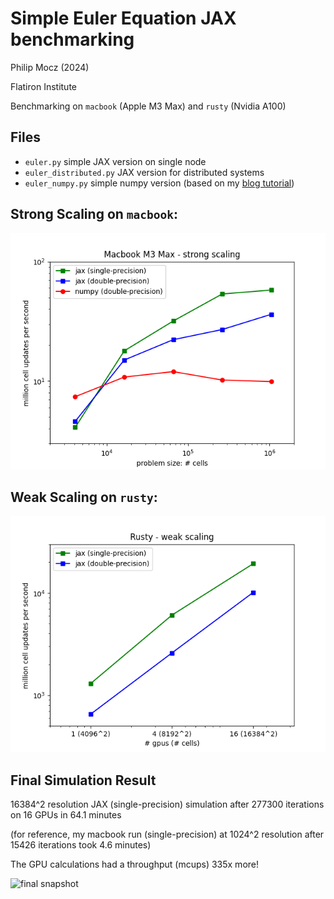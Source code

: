 # Simple Euler Equation JAX benchmarking

Philip Mocz (2024)

Flatiron Institute

Benchmarking on `macbook` (Apple M3 Max) and `rusty` (Nvidia A100)

## Files

* `euler.py` simple JAX version on single node
* `euler_distributed.py` JAX version for distributed systems
* `euler_numpy.py` simple numpy version (based on my [blog tutorial](https://levelup.gitconnected.com/create-your-own-finite-volume-fluid-simulation-with-python-8f9eab0b8305?sk=584a56a12a551ca1b74ba19b2a9dffbb))

## Strong Scaling on `macbook`:

![strong scaling](results/scaling_strong.png)

## Weak Scaling on `rusty`:

![weak scaling](results/scaling_weak.png)

## Final Simulation Result

16384^2 resolution JAX (single-precision) simulation after 277300 iterations on 16 GPUs in 64.1 minutes

(for reference, my macbook run (single-precision) at 1024^2 resolution after 15426 iterations took 4.6 minutes)

The GPU calculations had a throughput (mcups) 335x more!

![final snapshot](results/result_16384_single.png)
